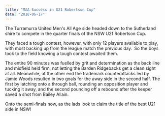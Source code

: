 ```yaml
---
title: "MAA Success in U21 Robertson Cup"
date: "2018-06-17"
---
```


The Turramurra United Men's All Age side headed down to the Sutherland shire to compete in the quarter finals of the NSW U21 Robertson Cup.

They faced a tough contest, however, with only 12 players available to play, with most backing up from the league match the previous day.  So the boys took to the field knowing a tough contest awaited them.

The entire 90 minutes was fuelled by grit and determination as the back line and midfield held firm, not letting the Barden Ridgebacks get a clean sight at all. Meanwhile, at the other end the trademark counterattacks led by Jamie Woods resulted in two goals for the away side in the second half. The first by latching onto a through ball, rounding an opposition player and tucking it away, and the second pouncing off a rebound after the keeper saved a shot from Bailey Allain.

Onto the semi-finals now, as the lads look to claim the title of the best U21 side in NSW!
